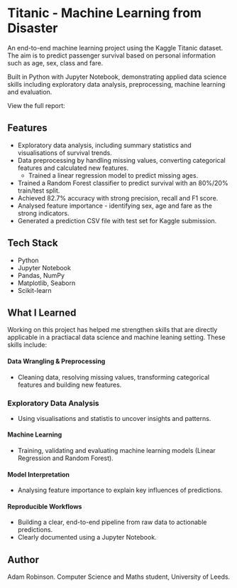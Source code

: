 # Titanic - Machine Learning from Disaster

An end-to-end machine learning project using the Kaggle Titanic dataset. The aim is to predict passenger survival based on personal information such as age, sex, class and fare.

Built in Python with Jupyter Notebook, demonstrating applied data science skills including exploratory data analysis, preprocessing, machine learning and evaluation.

View the full report: 

## Features
- Exploratory data analysis, including summary statistics and visualisations of survival trends.
- Data preprocessing by handling missing values, converting categorical features and calculated new features.
    - Trained a linear regression model to predict missing ages.
- Trained a Random Forest classifier to predict survival with an 80%/20% train/test split.
- Achieved 82.7% accuracy with strong precision, recall and F1 score.
- Analysed feature importance - identifying sex, age and fare as the strong indicators.
- Generated a prediction CSV file with test set for Kaggle submission.

## Tech Stack
* Python
* Jupyter Notebook
* Pandas, NumPy
* Matplotlib, Seaborn
* Scikit-learn

## What I Learned
Working on this project has helped me strengthen skills that are directly applicable in a practiacal data science and machine leaning setting. These skills include:
#### Data Wrangling & Preprocessing
* Cleaning data, resolving missing values, transforming categorical features and building new features.
### Exploratory Data Analysis
* Using visualisations and statistis to uncover insights and patterns.
#### Machine Learning
* Training, validating and evaluating machine learning models (Linear Regression and Random Forest).
#### Model Interpretation
* Analysing feature importance to explain key influences of predictions.
#### Reproducible Workflows
* Building a clear, end-to-end pipeline from raw data to actionable predictions.
* Clearly documented using a Jupyter Notebook.

## Author
Adam Robinson. Computer Science and Maths student, University of Leeds.